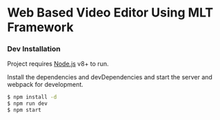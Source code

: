 # Web Based Video Editor Using MLT Framework

### Dev Installation

Project requires [Node.js](https://nodejs.org/) v8+ to run.

Install the dependencies and devDependencies and start the server and webpack for development.

```sh
$ npm install -d
$ npm run dev
$ npm start
```
